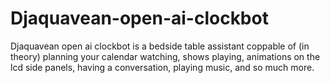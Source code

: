 # Djaquavean-open-ai-clockbot
Djaquavean open ai clockbot is a bedside table assistant coppable of (in theory) planning your calendar watching, shows playing, animations on the lcd side panels, having a conversation, playing music, and so much more.
